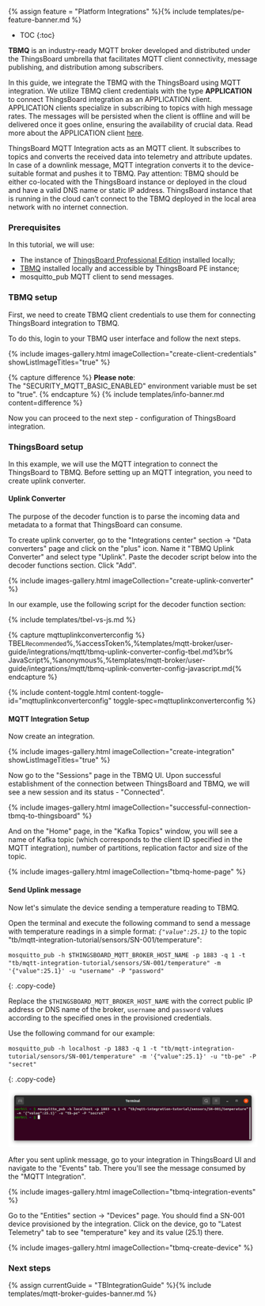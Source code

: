 {% assign feature = "Platform Integrations" %}{% include templates/pe-feature-banner.md %}

* TOC
{:toc}

**TBMQ** is an industry-ready MQTT broker developed and distributed under the ThingsBoard umbrella that facilitates MQTT client connectivity, message publishing, and distribution among subscribers.

In this guide, we integrate the TBMQ with the ThingsBoard using MQTT integration. 
We utilize TBMQ client credentials with the type **APPLICATION** to connect ThingsBoard integration as an APPLICATION client.
APPLICATION clients specialize in subscribing to topics with high message rates. 
The messages will be persisted when the client is offline and will be delivered once it goes online, ensuring the availability of crucial data. 
Read more about the APPLICATION client [here](https://thingsboard.io/docs/mqtt-broker/user-guide/mqtt-client-type/).

ThingsBoard MQTT Integration acts as an MQTT client. It subscribes to topics and converts the received data into telemetry and attribute updates. 
In case of a downlink message, MQTT integration converts it to the device-suitable format and pushes it to TBMQ. 
Pay attention: TBMQ should be either co-located with the ThingsBoard instance or deployed in the cloud and have a valid DNS name or static IP address. 
ThingsBoard instance that is running in the cloud can’t connect to the TBMQ deployed in the local area network with no internet connection.

### Prerequisites

In this tutorial, we will use:

 - The instance of [ThingsBoard Professional Edition](https://thingsboard.io/docs/user-guide/install/pe/installation-options/) installed locally;
 - [TBMQ](https://thingsboard.io/docs/mqtt-broker/install/installation-options/) installed locally and accessible by ThingsBoard PE instance;
 - mosquitto_pub MQTT client to send messages.

### TBMQ setup

First, we need to create TBMQ client credentials to use them for connecting ThingsBoard integration to TBMQ.

To do this, login to your TBMQ user interface and follow the next steps.

{% include images-gallery.html imageCollection="create-client-credentials" showListImageTitles="true" %}

{% capture difference %}
**Please note**:
<br>
The "SECURITY_MQTT_BASIC_ENABLED" environment variable must be set to "true".
{% endcapture %}
{% include templates/info-banner.md content=difference %}

Now you can proceed to the next step - configuration of ThingsBoard integration.

### ThingsBoard setup

In this example, we will use the MQTT integration to connect the ThingsBoard to TBMQ.
Before setting up an MQTT integration, you need to create uplink converter.

#### Uplink Converter

The purpose of the decoder function is to parse the incoming data and metadata to a format that ThingsBoard can consume.

To create uplink converter, go to the "Integrations center" section -> "Data converters" page and click on the "plus" icon. Name it "TBMQ Uplink Converter" and select type "Uplink". Paste the decoder script below into the decoder functions section. Click "Add".

{% include images-gallery.html imageCollection="create-uplink-converter" %}

In our example, use the following script for the decoder function section:

{% include templates/tbel-vs-js.md %}

{% capture mqttuplinkconverterconfig %}
TBEL<small>Recommended</small>%,%accessToken%,%templates/mqtt-broker/user-guide/integrations/mqtt/tbmq-uplink-converter-config-tbel.md%br%
JavaScript<small></small>%,%anonymous%,%templates/mqtt-broker/user-guide/integrations/mqtt/tbmq-uplink-converter-config-javascript.md{% endcapture %}

{% include content-toggle.html content-toggle-id="mqttuplinkconverterconfig" toggle-spec=mqttuplinkconverterconfig %}

#### MQTT Integration Setup

Now create an integration.

{% include images-gallery.html imageCollection="create-integration" showListImageTitles="true" %}

Now go to the "Sessions" page in the TBMQ UI. Upon successful establishment of the connection between ThingsBoard and TBMQ, we will see a new session and its status - "Connected".

{% include images-gallery.html imageCollection="successful-connection-tbmq-to-thingsboard" %}

And on the "Home" page, in the "Kafka Topics" window, you will see a name of Kafka topic (which corresponds to the client ID specified in the MQTT integration), number of partitions, replication factor and size of the topic.

{% include images-gallery.html imageCollection="tbmq-home-page" %}

#### Send Uplink message

Now let's simulate the device sending a temperature reading to TBMQ. 

Open the terminal and execute the following command to send a message with temperature readings in a simple format: *`{"value":25.1}`* to the topic "tb/mqtt-integration-tutorial/sensors/SN-001/temperature":

```shell
mosquitto_pub -h $THINGSBOARD_MQTT_BROKER_HOST_NAME -p 1883 -q 1 -t "tb/mqtt-integration-tutorial/sensors/SN-001/temperature" -m '{"value":25.1}' -u "username" -P "password"
```
{: .copy-code}

Replace the `$THINGSBOARD_MQTT_BROKER_HOST_NAME` with the correct public IP address or DNS name of the broker, `username` and `password` values according to the specified ones in the provisioned credentials.

Use the following command for our example:

```shell
mosquitto_pub -h localhost -p 1883 -q 1 -t "tb/mqtt-integration-tutorial/sensors/SN-001/temperature" -m '{"value":25.1}' -u "tb-pe" -P "secret"
```
{: .copy-code}

![image](/images/mqtt-broker/user-guide/integrations/how-to-connect-tbqm-to-thingsboard/tbmq-uplink-message-1.png)

After you sent uplink message, go to your integration in ThingsBoard UI and navigate to the "Events" tab. There you'll see the message consumed by the "MQTT Integration".

{% include images-gallery.html imageCollection="tbmq-integration-events" %}

Go to the "Entities" section -> "Devices" page. You should find a SN-001 device provisioned by the integration.
Click on the device, go to "Latest Telemetry" tab to see "temperature" key and its value (25.1) there.

{% include images-gallery.html imageCollection="tbmq-create-device" %}

### Next steps

{% assign currentGuide = "TBIntegrationGuide" %}{% include templates/mqtt-broker-guides-banner.md %}
